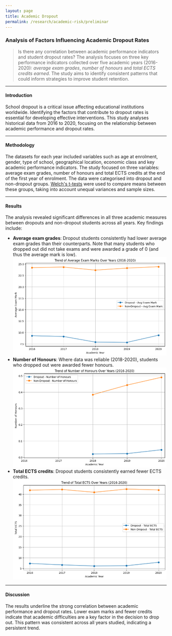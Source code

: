 ```yaml
---
layout: page
title: Academic Dropout
permalink: /research/academic-risk/preliminar
---
```


### Analysis of Factors Influencing Academic Dropout Rates

>Is there any correlation between academic performance indicators and student dropout rates?
The analysis focuses on three key performance indicators collected over five academic years (2016-2020): *average exam grades*, *number of honours* and *total ECTS credits earned*.
The study aims to identify consistent patterns that could inform strategies to improve student retention.

---

#### Introduction

School dropout is a critical issue affecting educational institutions worldwide.
Identifying the factors that contribute to dropout rates is essential for developing effective interventions.
This study analyses historical data from 2016 to 2020, focusing on the relationship between academic performance and dropout rates.

---

#### Methodology

The datasets for each year included variables such as age at enrolment, gender, type of school, geographical location, economic class and key academic performance indicators.
The study focused on three variables: average exam grades, number of honours and total ECTS credits at the end of the first year of enrolment.
The data were categorised into dropout and non-dropout groups.
[Welch's t-tests](https://uwe-repository.worktribe.com/output/915692) were used to compare means between these groups, taking into account unequal variances and sample sizes.

---

#### Results

The analysis revealed significant differences in all three academic measures between dropouts and non-dropout students across all years.
Key findings include:

- **Average exam grades**: Dropout students consistently had lower average exam grades than their counterparts. Note that many students who dropped out did not take exams and were awarded a grade of 0 (and thus the average mark is low).
![Average exam grades](../../assets/img/academic-risk/avg-exam-grades.png)
- **Number of Honours**: Where data was reliable (2018-2020), students who dropped out were awarded fewer honours.
![Number of Honours](../../assets/img/academic-risk/number-of-honours.png)
- **Total ECTS credits**: Dropout students consistently earned fewer ECTS credits.
![Total ECTS credits](../../assets/img/academic-risk/total-ects-credits.png)

---

#### Discussion

The results underline the strong correlation between academic performance and dropout rates.
Lower exam marks and fewer credits indicate that academic difficulties are a key factor in the decision to drop out.
This pattern was consistent across all years studied, indicating a persistent trend.
